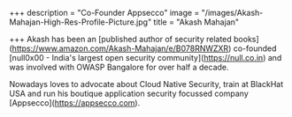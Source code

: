 +++
description = "Co-Founder Appsecco"
image = "/images/Akash-Mahajan-High-Res-Profile-Picture.jpg"
title = "Akash Mahajan"

+++
Akash has been an \[published author of security related books\](https://www.amazon.com/Akash-Mahajan/e/B078RNWZXR) co-founded \[null0x00 - India's largest open security community\](https://null.co.in) and was involved with OWASP Bangalore for over half a decade. 

Nowadays loves to advocate about Cloud Native Security, train at BlackHat USA and run his boutique application security focussed company \[Appsecco\](https://appsecco.com).